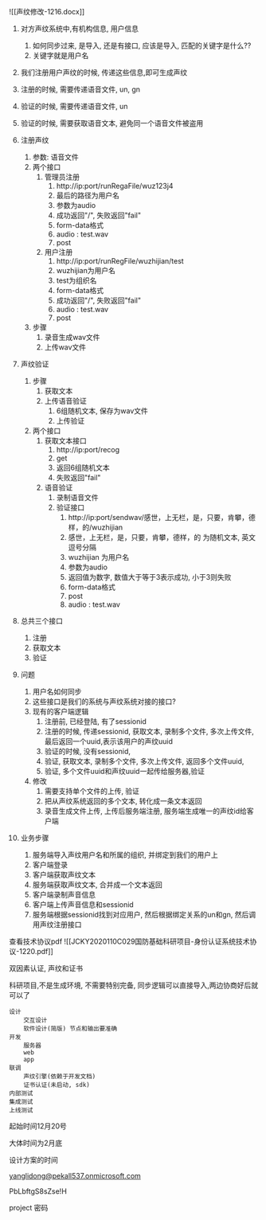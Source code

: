![[声纹修改-1216.docx]]

1. 对方声纹系统中,有机构信息, 用户信息
	1. 如何同步过来, 是导入, 还是有接口, 应该是导入, 匹配的关键字是什么?? 
	2. 关键字就是用户名
2. 我们注册用户声纹的时候, 传递这些信息,即可生成声纹
3. 注册的时候, 需要传递语音文件, un, gn
4. 验证的时候, 需要传递语音文件, un
5. 验证的时候, 需要获取语音文本, 避免同一个语音文件被盗用



1. 注册声纹
	1. 参数: 语音文件
	2. 两个接口
		1. 管理员注册
			1. http://ip:port/runRegaFile/wuz123j4
			2. 最后的路径为用户名
			3. 参数为audio
			4. 成功返回"/", 失败返回"fail"
			5. form-data格式
			6. audio : test.wav
			7. post
		2. 用户注册
			1. http://ip:port/runRegFile/wuzhijian/test
			2. wuzhijian为用户名
			3. test为组织名
			4. form-data格式
			5. 成功返回"/", 失败返回"fail"
			6. audio : test.wav
			7. post
	3. 步骤
		1. 录音生成wav文件
		2. 上传wav文件
2. 声纹验证
	1. 步骤
		1. 获取文本
		2. 上传语音验证
			1. 6组随机文本, 保存为wav文件
			2. 上传验证
	2. 两个接口
		1. 获取文本接口
			1. http://ip:port/recog 
			2. get
			3. 返回6组随机文本
			4. 失败返回"fail"
		2. 语音验证
			1. 录制语音文件
			2. 验证接口
				1. http://ip:port/sendwav/感世，上无栏，是，只要，肯攀，德样，的/wuzhijian 
				2. 感世，上无栏，是，只要，肯攀，德样，的  为随机文本, 英文逗号分隔
				3. wuzhijian 为用户名
				4. 参数为audio
				5. 返回值为数字, 数值大于等于3表示成功, 小于3则失败
				6. form-data格式
				7. post
				8. audio : test.wav
3. 总共三个接口
	1. 注册
	2. 获取文本
	3. 验证
4. 问题
	1. 用户名如何同步
	2. 这些接口是我们的系统与声纹系统对接的接口?
	3. 现有的客户端逻辑
		1. 注册前, 已经登陆, 有了sessionid
		2. 注册的时候, 传递sessionid, 获取文本, 录制多个文件, 多次上传文件, 最后返回一个uuid,表示该用户的声纹uuid
		3. 验证的时候, 没有sessionid, 
		4. 验证, 获取文本, 录制多个文件, 多次上传文件, 返回多个文件uuid, 
		5. 验证, 多个文件uuid和声纹uuid一起传给服务器,验证
	4. 修改
		1. 需要支持单个文件的上传, 验证
		2. 把从声纹系统返回的多个文本, 转化成一条文本返回
		3. 录音生成文件上传, 上传后服务端注册, 服务端生成唯一的声纹id给客户端
5. 业务步骤
	1. 服务端导入声纹用户名和所属的组织, 并绑定到我们的用户上
	2. 客户端登录
	3. 客户端获取声纹文本
	4. 服务端获取声纹文本, 合并成一个文本返回
	5. 客户端录制声音信息
	6. 客户端上传声音信息和sessionid
	7. 服务端根据sessionid找到对应用户, 然后根据绑定关系的un和gn, 然后调用声纹注册接口


查看技术协议pdf
![[JCKY2020110C029国防基础科研项目-身份认证系统技术协议-1220.pdf]]

双因素认证, 声纹和证书

科研项目,不是生成环境, 不需要特别完备, 同步逻辑可以直接导入,两边协商好后就可以了

	设计
		交互设计
		软件设计(简版) 节点和输出要准确
	开发
		服务器
		web
		app
	联调
		声纹引擎(依赖于开发文档)
		证书认证(未启动, sdk) 
	内部测试
	集成测试
	上线测试


起始时间12月20号

大体时间为2月底

设计方案的时间


yanglidong@pekall537.onmicrosoft.com

PbLbftgS8sZse!H    

project 密码